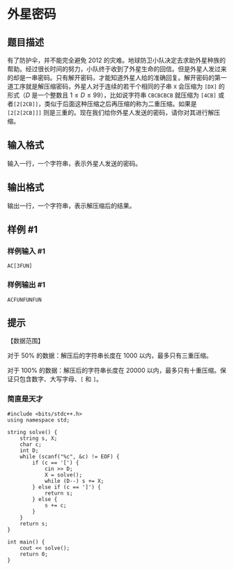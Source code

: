 # 外星密码

## 题目描述

有了防护伞，并不能完全避免 2012 的灾难。地球防卫小队决定去求助外星种族的帮助。经过很长时间的努力，小队终于收到了外星生命的回信。但是外星人发过来的却是一串密码。只有解开密码，才能知道外星人给的准确回复。解开密码的第一道工序就是解压缩密码，外星人对于连续的若干个相同的子串 $\texttt{X}$ 会压缩为 $\texttt{[DX]}$ 的形式（$D$ 是一个整数且 $1\leq D\leq99$），比如说字符串 $\texttt{CBCBCBCB}$ 就压缩为 $\texttt{[4CB]}$ 或者$\texttt{[2[2CB]]}$，类似于后面这种压缩之后再压缩的称为二重压缩。如果是 $\texttt{[2[2[2CB]]]}$ 则是三重的。现在我们给你外星人发送的密码，请你对其进行解压缩。

## 输入格式

输入一行，一个字符串，表示外星人发送的密码。

## 输出格式

输出一行，一个字符串，表示解压缩后的结果。

## 样例 #1

### 样例输入 #1

```
AC[3FUN]
```

### 样例输出 #1

```
ACFUNFUNFUN
```

## 提示

【数据范围】

对于 $50\%$ 的数据：解压后的字符串长度在 $1000$ 以内，最多只有三重压缩。

对于 $100\%$ 的数据：解压后的字符串长度在 $20000$ 以内，最多只有十重压缩。保证只包含数字、大写字母、`[` 和 `]`。



### 简直是天才

```
#include <bits/stdc++.h>
using namespace std;

string solve() {
    string s, X;
    char c;
    int D;
    while (scanf("%c", &c) != EOF) {
        if (c == '[') {
            cin >> D;
            X = solve();
            while (D--) s += X;
        } else if (c == ']') {
            return s;
        } else {
            s += c;
        }
    }
    return s;
}

int main() {
    cout << solve();
    return 0;
}
```

